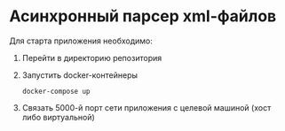 Асинхронный парсер xml-файлов
========================

Для старта приложения необходимо:
1. Перейти в директорию репозитория
2. Запустить docker-контейнеры

       docker-compose up
3. Связать 5000-й порт сети приложения с целевой машиной (хост либо виртуальной)
